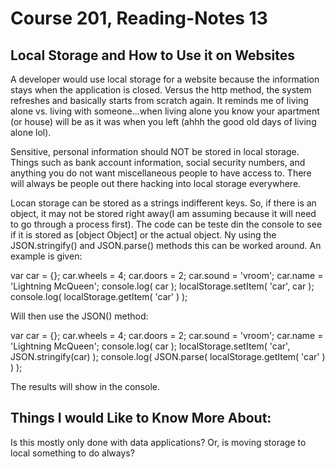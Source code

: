 # Course 201, Reading-Notes 13

## Local Storage and How to Use it on Websites

A developer would use local storage for a website because the information stays when the application is closed. Versus the http method, the system refreshes and basically starts from scratch again. It reminds me of living alone vs. living with someone...when living alone you know your apartment (or house) will be as it was when you left (ahhh the good old days of living alone lol).

Sensitive, personal information should NOT be stored in local storage. Things such as bank account information, social security numbers, and anything you do not want miscellaneous people to have access to. There will always be people out there hacking into local storage everywhere.

Locan storage can be stored as a strings indifferent keys. So, if there is an object, it may not be stored right away(I am assuming because it will need to go through a process first). The code can be teste din the console to see if it is stored as [object Object] or the actual object. Ny using the JSON.stringify() and JSON.parse() methods this can be worked around. An example is given:

var car = {};
car.wheels = 4;
car.doors = 2;
car.sound = 'vroom';
car.name = 'Lightning McQueen';
console.log( car );
localStorage.setItem( 'car', car );
console.log( localStorage.getItem( 'car' ) );

Will then use the JSON() method:

var car = {};
car.wheels = 4;
car.doors = 2;
car.sound = 'vroom';
car.name = 'Lightning McQueen';
console.log( car );
localStorage.setItem( 'car', JSON.stringify(car) );
console.log( JSON.parse( localStorage.getItem( 'car' ) ) );

The results will show in the console.

## Things I would Like to Know More About:

Is this mostly only done with data applications? Or, is moving storage to local something to do always?